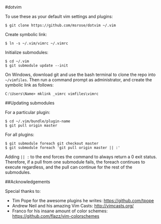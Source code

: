 #dotvim

To use these as your default vim settings and plugins:

```Shell
$ git clone https://github.com/msrose/dotvim ~/.vim
```

Create symbolic link:

```Shell
$ ln -s ~/.vim/vimrc ~/.vimrc
```

Initialize submodules:

```Shell
$ cd ~/.vim
$ git submodule update --init
```

On Windows, download git and use the bash terminal to clone the repo into `~/vimfiles`. Then run a command prompt as administrator, and create the symbolic link as follows:

```Shell
C:\Users\Name> mklink _vimrc vimfiles\vimrc
```

##Updating submodules

For a particular plugin:

```Shell
$ cd ~/.vim/bundle/plugin-name
$ git pull origin master
```

For all plugins:

```Shell
$ git submodule foreach git checkout master
$ git submodule foreach 'git pull origin master || :'
```
Adding `|| :` to the end forces the command to always return a 0 exit status. Therefore, if a pull from one submodule fails, the foreach continues to execute regardless, and the pull can continue for the rest of the submodules.

##Acknowledgements

Special thanks to:

* Tim Pope for the awesome plugins he writes: https://github.com/tpope
* Andrew Neil and his amazing Vim Casts: http://vimcasts.org/
* Franco for his insane amount of color schemes: https://github.com/flazz/vim-colorschemes

